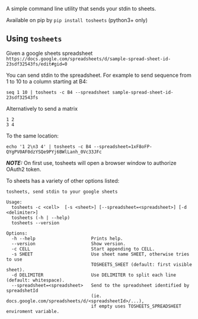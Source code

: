A simple command line utility that sends your stdin to sheets.

Available on pip by `pip install tosheets` (python3+ only)

## Using `tosheets`

Given a google sheets spreadsheet `https://docs.google.com/spreadsheets/d/sample-spread-sheet-id-23sdf32543fs/edit#gid=0`

You can send stdin to the spreadsheet. For example to send sequence from 1 to 10 to a column starting at B4:

```
seq 1 10 | tosheets -c B4 --spreadsheet sample-spread-sheet-id-23sdf32543fs
```

Alternatively to send a matrix 

```
1 2
3 4
```
To the same location:

```
echo '1 2\n3 4' | tosheets -c B4 --spreadsheet=1xF8oFP-QYgPV0AF0dzYSQe9PYj6BWlLanh_0Vc33JFc
```

***NOTE:***  On first use, tosheets will open a browser window to authorize OAuth2 token.

To sheets has a variety of other options listed:
```
tosheets, send stdin to your google sheets

Usage:
  tosheets -c <cell>  [-s <sheet>] [--spreadsheet=<spreadsheet>] [-d <delimiter>]
  tosheets (-h | --help)
  tosheets --version

Options:
  -h --help                     Prints help.
  --version                     Show version.
  -c CELL                       Start appending to CELL.
  -s SHEET                      Use sheet name SHEET, otherwise tries to use 
                                TOSHEETS_SHEET (default: first visible sheet). 
  -d DELIMITER                  Use DELIMITER to split each line (default: whitespace).
  --spreadsheet=<spreadsheet>   Send to the spreadsheet identified by spreadshetId 
                                (ie. docs.google.com/spreadsheets/d/<spreadsheetId>/...), 
                                if empty uses TOSHEETS_SPREADSHEET enviroment variable.
```

